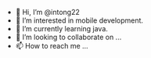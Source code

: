 - 👋 Hi, I’m @intong22
- 👀 I’m interested in mobile development.
- 🌱 I’m currently learning java.
- 💞️ I’m looking to collaborate on ...
- 📫 How to reach me ...

<!---
intong22/intong22 is a ✨ special ✨ repository because its `README.md` (this file) appears on your GitHub profile.
You can click the Preview link to take a look at your changes.
--->
